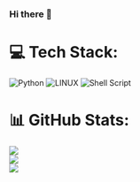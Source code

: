 ### Hi there 👋

# 💻 Tech Stack:
![Python](https://img.shields.io/badge/python-3670A0?style=for-the-badge&logo=python&logoColor=ffdd54) ![LINUX](https://img.shields.io/badge/Linux-FCC624?style=for-the-badge&logo=linux&logoColor=black) ![Shell Script](https://img.shields.io/badge/shell_script-%23121011.svg?style=for-the-badge&logo=gnu-bash&logoColor=white)
# 📊 GitHub Stats:
![](https://github-readme-stats.vercel.app/api?username=milomirco&theme=dark&hide_border=false&include_all_commits=false&count_private=false)<br/>
![](https://github-readme-streak-stats.herokuapp.com/?user=milomirco&theme=dark&hide_border=false)<br/>
![](https://github-readme-stats.vercel.app/api/top-langs/?username=milomirco&theme=dark&hide_border=false&include_all_commits=false&count_private=false&layout=compact)

<!-- ### ✍️ Random Dev Quote
![](https://quotes-github-readme.vercel.app/api?type=horizontal&theme=merko)

---
[![](https://visitcount.itsvg.in/api?id=milomirco&icon=0&color=9)](https://visitcount.itsvg.in) -->

<!-- Proudly created with GPRM ( https://gprm.itsvg.in ) -->
<!--
**milomirco/milomirco** is a ✨ _special_ ✨ repository because its `README.md` (this file) appears on your GitHub profile.

Here are some ideas to get you started:

- 🔭 I’m currently working on ...
- 🌱 I’m currently learning ...
- 👯 I’m looking to collaborate on ...
- 🤔 I’m looking for help with ...
- 💬 Ask me about ...
- 📫 How to reach me: ...
- 😄 Pronouns: ...
- ⚡ Fun fact: ...
-->
